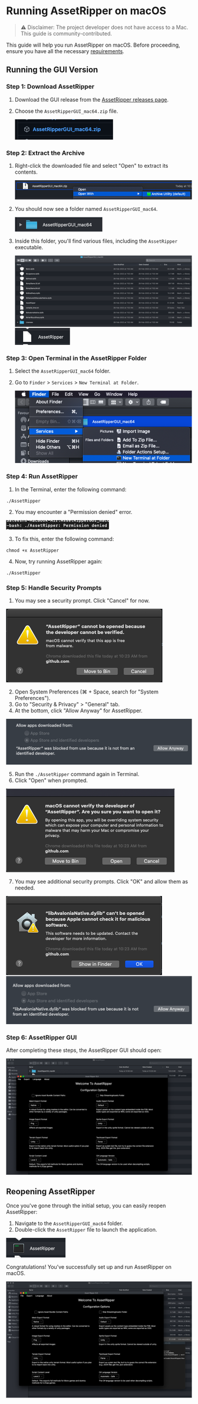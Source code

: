 # Running AssetRipper on macOS

> ⚠️ Disclaimer: The project developer does not have access to a Mac. This guide is community-contributed.

This guide will help you run AssetRipper on macOS. Before proceeding, ensure you have all the necessary [requirements](https://assetripper.github.io/AssetRipper/articles/Requirements.html).

## Running the GUI Version

### Step 1: Download AssetRipper

1. Download the GUI release from the [AssetRipper releases page](https://github.com/AssetRipper/AssetRipper/releases).
2. Choose the `AssetRipperGUI_mac64.zip` file.

   ![Download AssetRipper](images/RunningOnMac/001.png)

### Step 2: Extract the Archive

1. Right-click the downloaded file and select "Open" to extract its contents.

   ![Extract AssetRipper](images/RunningOnMac/002.png)

2. You should now see a folder named `AssetRipperGUI_mac64`.

   ![AssetRipper folder](images/RunningOnMac/003.png)

3. Inside this folder, you'll find various files, including the `AssetRipper` executable.

   ![AssetRipper contents](images/RunningOnMac/004.png)
   ![AssetRipper executable](images/RunningOnMac/005.png)

### Step 3: Open Terminal in the AssetRipper Folder

1. Select the `AssetRipperGUI_mac64` folder.
2. Go to `Finder` > `Services` > `New Terminal at Folder`.

   ![Open Terminal](images/RunningOnMac/006.png)

### Step 4: Run AssetRipper

1. In the Terminal, enter the following command:
```
./AssetRipper
```
2. You may encounter a "Permission denied" error.

![Permission denied](images/RunningOnMac/008.png)

3. To fix this, enter the following command:
```
chmod +x AssetRipper
```
4. Now, try running AssetRipper again:
```
./AssetRipper
```

### Step 5: Handle Security Prompts

1. You may see a security prompt. Click "Cancel" for now.

![Security prompt](images/RunningOnMac/010.png)

2. Open System Preferences (⌘ + Space, search for "System Preferences").
3. Go to "Security & Privacy" > "General" tab.
4. At the bottom, click "Allow Anyway" for AssetRipper.

![Allow AssetRipper](images/RunningOnMac/013.png)

5. Run the `./AssetRipper` command again in Terminal.
6. Click "Open" when prompted.

![Open AssetRipper](images/RunningOnMac/014.png)

7. You may see additional security prompts. Click "OK" and allow them as needed.

![Additional prompts](images/RunningOnMac/015.png)
![More prompts](images/RunningOnMac/016.png)

### Step 6: AssetRipper GUI

After completing these steps, the AssetRipper GUI should open:

![AssetRipper GUI](images/RunningOnMac/017.png)

## Reopening AssetRipper

Once you've gone through the initial setup, you can easily reopen AssetRipper:

1. Navigate to the `AssetRipperGUI_mac64` folder.
2. Double-click the `AssetRipper` file to launch the application.

![Reopen AssetRipper](images/RunningOnMac/018.png)

Congratulations! You've successfully set up and run AssetRipper on macOS.

![AssetRipper running](images/RunningOnMac/019.png)